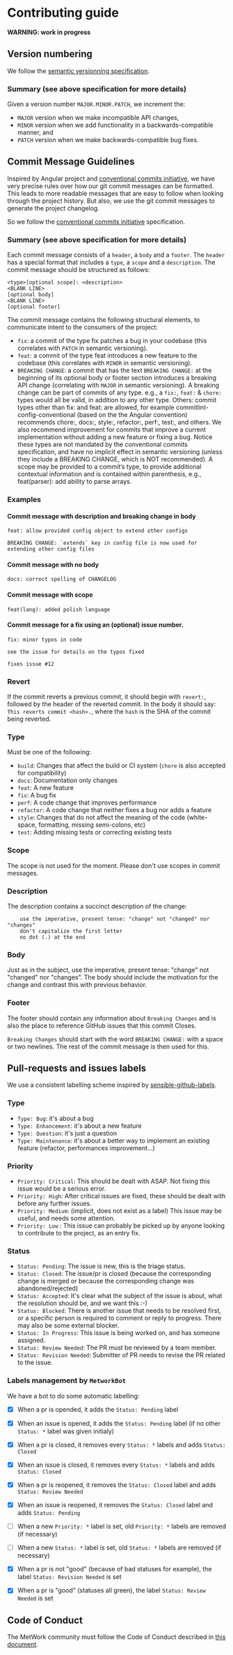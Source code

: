# Contributing guide

[//]: # (automatically generated from https://github.com/metwork-framework/resources/blob/master/cookiecutter/%7B%7Bcookiecutter.repo%7D%7D/CONTRIBUTING.md)

**WARNING: work in progress**





## Version numbering 

We follow the [semantic versionning specification](https://semver.org/). 

### Summary (see above specification for more details)

Given a version number `MAJOR.MINOR.PATCH`, we increment the:

- `MAJOR` version when we make incompatible API changes,
- `MINOR` version when we add functionality in a backwards-compatible manner, and
- `PATCH` version when we make backwards-compatible bug fixes.

## Commit Message Guidelines

Inspired by Angular project and [conventional commits initiative](https://www.conventionalcommits.org), 
we have very precise rules over how our git commit messages can be formatted. This leads to more readable messages that are 
easy to follow when looking through the project history. But also, we use the git commit messages to generate the project 
changelog.

So we follow the [conventional commits initiative](https://www.conventionalcommits.org) specification.

### Summary (see above specification for more details)

Each commit message consists of a `header`, a `body` and a `footer`. The `header` has a special format that includes a `type`, 
a `scope` and a `description`. The commit message should be structured as follows:

```
<type>[optional scope]: <description>
<BLANK LINE>
[optional body]
<BLANK LINE>
[optional footer]
```

The commit message contains the following structural elements, to communicate intent to the consumers of the project:

 - `fix`: a commit of the type fix patches a bug in your codebase (this correlates with `PATCH` in semantic versioning).
 - `feat`: a commit of the type feat introduces a new feature to the codebase (this correlates with `MINOR` in semantic versioning).
 - `BREAKING CHANGE`: a commit that has the text `BREAKING CHANGE:` at the beginning of its optional body or footer section 
    introduces a breaking API change (correlating with `MAJOR` in semantic versioning). 
    A breaking change can be part of commits of any type. e.g., a `fix:`, `feat:` & `chore:` types would all be valid, 
    in addition to any other type.
    Others: commit types other than fix: and feat: are allowed, for example commitlint-config-conventional (based on the the Angular convention) recommends chore:, docs:, style:, refactor:, perf:, test:, and others. We also recommend improvement for commits that improve a current implementation without adding a new feature or fixing a bug. Notice these types are not mandated by the conventional commits specification, and have no implicit effect in semantic versioning (unless they include a BREAKING CHANGE, which is NOT recommended).
    A scope may be provided to a commit’s type, to provide additional contextual information and is contained within parenthesis, e.g., feat(parser): add ability to parse arrays.

### Examples

#### Commit message with description and breaking change in body

```
feat: allow provided config object to extend other configs

BREAKING CHANGE: `extends` key in config file is now used for extending other config files
```

#### Commit message with no body

```
docs: correct spelling of CHANGELOG
```

#### Commit message with scope

```
feat(lang): added polish language
```

#### Commit message for a fix using an (optional) issue number.

```
fix: minor typos in code

see the issue for details on the typos fixed

fixes issue #12
```

### Revert

If the commit reverts a previous commit, it should begin with `revert:`, followed by the header of the reverted commit. 
In the body it should say: `This reverts commit <hash>.`, where the `hash` is the SHA of the commit being reverted.

### Type

Must be one of the following:

- `build`: Changes that affect the build or CI system (`chore` is also accepted for compatibility)
- `docs`: Documentation only changes
- `feat`: A new feature
- `fix`: A bug fix
- `perf`: A code change that improves performance
- `refactor`: A code change that neither fixes a bug nor adds a feature
- `style`: Changes that do not affect the meaning of the code (white-space, formatting, missing semi-colons, etc)
- `test`: Adding missing tests or correcting existing tests

### Scope

The scope is not used for the moment. Please don't use scopes in commit messages.

### Description

The description contains a succinct description of the change:

```
    use the imperative, present tense: "change" not "changed" nor "changes"
    don't capitalize the first letter
    no dot (.) at the end
```

### Body

Just as in the subject, use the imperative, present tense: "change" not "changed" nor "changes". The body should include 
the motivation for the change and contrast this with previous behavior.

### Footer

The footer should contain any information about `Breaking Changes` and is also the place to reference GitHub issues 
that this commit Closes.

`Breaking Changes` should start with the word `BREAKING CHANGE:` with a space or two newlines. The rest of the commit 
message is then used for this.





## Pull-requests and issues labels

We use a consistent labelling scheme inspired by [sensible-github-labels](https://github.com/Relequestual/sensible-github-labels).

### Type

- `Type: Bug`: it's about a bug
- `Type: Enhancement`: it's about a new feature
- `Type: Question`: it's just a question
- `Type: Maintenance`: it's about a better way to implement an existing feature (refactor, performances improvement...)

### Priority

- `Priority: Critical`: This should be dealt with ASAP. Not fixing this issue would be a serious error.
- `Priority: High`: After critical issues are fixed, these should be dealt with before any further issues.
- `Priority: Medium`: (implicit, does not exist as a label) This issue may be useful, and needs some attention.
- `Priority: Low` : This issue can probably be picked up by anyone looking to contribute to the project, as an entry fix.

### Status

- `Status: Pending`: The issue is new, this is the triage status.
- `Status: Closed`: The issue/pr is closed (because the corresponding change is merged or because the corresponding change was abandoned/rejected)
- `Status: Accepted`: It's clear what the subject of the issue is about, what the resolution should be, and we want this :-)
- `Status: Blocked`: There is another issue that needs to be resolved first, or a specific person is required to comment or reply to progress. There may also be some external blocker.
- `Status: In Progress`: This issue is being worked on, and has someone assigned.
- `Status: Review Needed`: The PR must be reviewed by a team member.
- `Status: Revision Needed`: Submitter of PR needs to revise the PR related to the issue.

### Labels management by `MetworkBot`

We have a bot to do some automatic labelling:

- [x] When a pr is opended, it adds the `Status: Pending` label 
- [x] When an issue is opened, it adds the `Status: Pending` label (if no other `Status: *` label was given initialy)
- [x] When a pr is closed, it removes every `Status: *` labels and adds `Status: Closed`
- [x] When an issue is closed, it removes every `Status: *` labels and adds `Status: Closed`
- [x] When a pr is reopened, it removes the `Status: Closed` label and adds `Status: Review Needed`
- [x] When an issue is reopened, it removes the `Status: Closed` label and adds `Status: Pending`
- [ ] When a new `Priority: *` label is set, old `Priority: *` labels are removed (if necessary)
- [ ] When a new `Status: *` label is set, old `Status: *` labels are removed (if necessary)
- [x] When a pr is not "good" (because of bad statuses for example), the label `Status: Revision Needed` is set
- [x] When a pr is "good" (statuses all green), the label `Status: Review Needed` is set





## Code of Conduct

The MetWork community must follow the Code of Conduct described in [this document](CODE_OF_CONDUCT.md).


